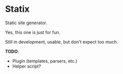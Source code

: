 # Statix

Static site generator.

Yes, this one is just for fun.

Still in development, usable, but don't expect too much.

**TODO**:

- Plugin (templates, parsers, etc.)
- Helper script?
